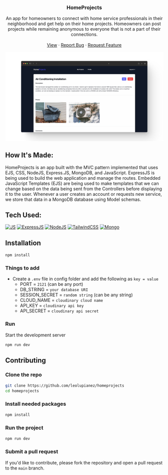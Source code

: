 <div align="center">
  <h3 align="center">HomeProjects</h3>
  <p align="center">
     An app for homeowners to connect with home service professionals in their neighborhood and get help on their home projects. Homeowners can post projects while remaining anonymous to everyone that is not a part of their connections. 
    <br />
    <br />
    <a href="https://homeprojects.cyclic.app/">View</a>
    ·
    <a href="https://github.com/joselupianez/homeprojects/issues">Report Bug</a>
    ·
    <a href="https://github.com/joselupianez/homeprojects/pulls">Request Feature</a>
  </p>
  <img src="screenshot.png">
</div>

## How It's Made:
HomeProjects is an app built with the MVC pattern implemented that uses EJS, CSS, NodeJS, Express.JS, MongoDB, and JavaScript. ExpressJS is being used to build the web application and manage the routes. Embedded JavaScript Templates (EJS) are being used to make templates that we can change based on the data being sent from the Controllers before displaying it to the user. Whenever a user creates an account or requests new service, we store that data in a MongoDB database using Model schemas.


## Tech Used:
[![JS][Javascript]][Javascript]
[![ExpressJS][Express.JS]][Express.JS]
[![NodeJS][Node.JS]][Node.JS]
[![TailwindCSS][Tailwind.CSS]][Tailwind.CSS]
[![Mongo][MongoDB]][MongoDB]


## Installation

```sh
npm install
```
### Things to add

- Create a `.env` file in config folder and add the following as `key = value`
  - PORT = `2121` (can be any port)
  - DB_STRING = `your database URI`
  - SESSION_SECRET = `random string` (can be any string)
  - CLOUD_NAME = `cloudinary cloud name`
  - API_KEY = `cloudinary api key`
  - API_SECRET = `cloudinary api secret`

### Run
Start the development server
```sh
npm run dev
```

## Contributing

### Clone the repo

```bash
git clone https://github.com/leolupianez/homeprojects
cd homeprojects
```

### Install needed packages

```bash
npm install
```

### Run the project

```bash
npm run dev
```

### Submit a pull request

If you'd like to contribute, please fork the repository and open a pull request to the `main` branch.


<!-- MARKDOWN LINKS & IMAGES -->
[Javascript]: https://img.shields.io/badge/javascript%20-%23323330.svg?&style=for-the-badge&logo=javascript&logoColor=%23F7DF1E
[Express.JS]: https://img.shields.io/badge/Express.js-404D59?style=for-the-badge
[Node.JS]: https://img.shields.io/badge/Node.js-43853D?style=for-the-badge&logo=node.js&logoColor=white
[Tailwind.CSS]: https://img.shields.io/badge/Tailwind_CSS-38B2AC?style=for-the-badge&logo=tailwind-css&logoColor=white
[MongoDB]: https://img.shields.io/badge/MongoDB-4EA94B?style=for-the-badge&logo=mongodb&logoColor=white

